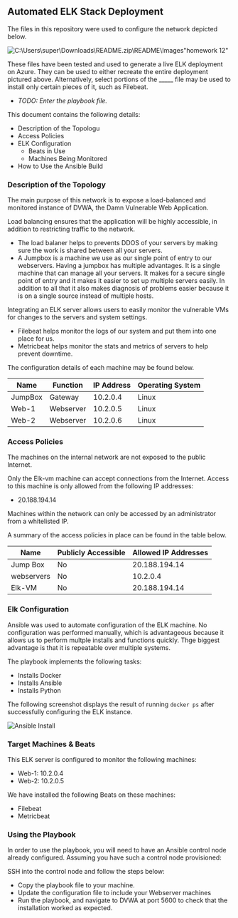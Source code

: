 ## Automated ELK Stack Deployment

The files in this repository were used to configure the network depicted below.

![C:\Users\super\Downloads\README.zip\README\Images\"homework 12"](Images/diagram_filename.png)

These files have been tested and used to generate a live ELK deployment on Azure. They can be used to either recreate the entire deployment pictured above. Alternatively, select portions of the _____ file may be used to install only certain pieces of it, such as Filebeat.

  - _TODO: Enter the playbook file._

This document contains the following details:
- Description of the Topologu
- Access Policies
- ELK Configuration
  - Beats in Use
  - Machines Being Monitored
- How to Use the Ansible Build


### Description of the Topology

The main purpose of this network is to expose a load-balanced and monitored instance of DVWA, the Damn Vulnerable Web Application.

Load balancing ensures that the application will be highly accessible, in addition to restricting traffic to the network.
- The load balaner helps to prevents DDOS of your servers by making sure the work is shared between all your servers.
- A Jumpbox is a machine we use as our single point of entry to our webservers. Having a jumpbox has multiple advantages. It is a single machine that can manage all your servers. It makes for a secure single point of entry and it makes it easier to set up multiple servers easily. In addition to all that it also makes diagnosis of problems easier because it is on a single source instead of multiple hosts.

Integrating an ELK server allows users to easily monitor the vulnerable VMs for changes to the servers and system settings.
- Filebeat helps monitor the logs of our system and put them into one place for us.
- Metricbeat helps monitor the stats and metrics of servers to help prevent downtime.

The configuration details of each machine may be found below.


| Name     | Function | IP Address | Operating System |
|----------|----------|------------|------------------|
| JumpBox  | Gateway  | 10.2.0.4   | Linux            |
| Web-1    | Webserver| 10.2.0.5   | Linux            |
| Web-2    | Webserver| 10.2.0.6   | Linux            |


### Access Policies

The machines on the internal network are not exposed to the public Internet. 

Only the Elk-vm machine can accept connections from the Internet. Access to this machine is only allowed from the following IP addresses:
- 20.188.194.14

Machines within the network can only be accessed by an administrator from a whitelisted IP.

A summary of the access policies in place can be found in the table below.

| Name     | Publicly Accessible | Allowed IP Addresses |
|----------|---------------------|----------------------|
| Jump Box | No                  | 20.188.194.14        |
|webservers| No                  | 10.2.0.4             |
| Elk-VM   | No                  | 20.188.194.14        |

### Elk Configuration

Ansible was used to automate configuration of the ELK machine. No configuration was performed manually, which is advantageous because it allows us to perform multple installs and functions quickly. Thge biggest advantage is that it is repeatable over multiple systems.


The playbook implements the following tasks:
- Installs Docker
- Installs Ansible
- Installs Python

The following screenshot displays the result of running `docker ps` after successfully configuring the ELK instance.

![Ansible Install](C:\Users\super\OneDrive\Desktop\MSU-CYBERSECURITY-MIGHTY_VENU\elk_stack_project\day_2)

### Target Machines & Beats
This ELK server is configured to monitor the following machines:
- Web-1: 10.2.0.4
- Web-2: 10.2.0.5

We have installed the following Beats on these machines:
- Filebeat
- Metricbeat


### Using the Playbook
In order to use the playbook, you will need to have an Ansible control node already configured. Assuming you have such a control node provisioned: 

SSH into the control node and follow the steps below:
- Copy the playbook file to your machine.
- Update the configuration file to include your Webserver machines
- Run the playbook, and navigate to DVWA at port 5600 to check that the installation worked as expected.


